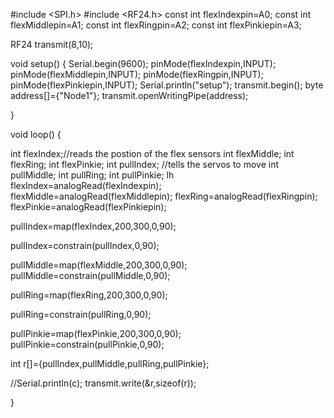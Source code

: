 #include <SPI.h>
#include <RF24.h>
const int flexIndexpin=A0;
const int flexMiddlepin=A1;
const int flexRingpin=A2;
const int flexPinkiepin=A3;

RF24 transmit(8,10);

void setup() {
  Serial.begin(9600);
  pinMode(flexIndexpin,INPUT);
  pinMode(flexMiddlepin,INPUT); 
  pinMode(flexRingpin,INPUT);
  pinMode(flexPinkiepin,INPUT);
  Serial.println("setup");
   transmit.begin();
  byte address[]={"Node1"};
  transmit.openWritingPipe(address);
 
}

void loop() {

  int flexIndex;//reads the postion of the flex sensors
  int flexMiddle;
  int flexRing;
  int flexPinkie;
  int pullIndex; //tells the servos to move
  int pullMiddle;
  int pullRing;
  int pullPinkie;
  lh
  flexIndex=analogRead(flexIndexpin);
  flexMiddle=analogRead(flexMiddlepin);
  flexRing=analogRead(flexRingpin);
  flexPinkie=analogRead(flexPinkiepin);
  
  pullIndex=map(flexIndex,200,300,0,90);
  
  pullIndex=constrain(pullIndex,0,90);
  
  
  pullMiddle=map(flexMiddle,200,300,0,90);
  pullMiddle=constrain(pullMiddle,0,90);
  
  
  
  pullRing=map(flexRing,200,300,0,90);
  
  pullRing=constrain(pullRing,0,90);

  
  pullPinkie=map(flexPinkie,200,300,0,90);
  pullPinkie=constrain(pullPinkie,0,90);
  
  int r[]={pullIndex,pullMiddle,pullRing,pullPinkie};
  
  //Serial.println(c);
  transmit.write(&r,sizeof(r));
  
  }


